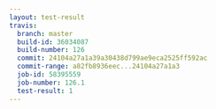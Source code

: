 ```yaml
---
layout: test-result
travis:
  branch: master
  build-id: 36034087
  build-number: 126
  commit: 24104a27a1a39a30438d799ae9eca2525ff592ac
  commit-range: a82fb8936eec...24104a27a1a3
  job-id: 58395559
  job-number: 126.1
  test-result: 1
---
```

